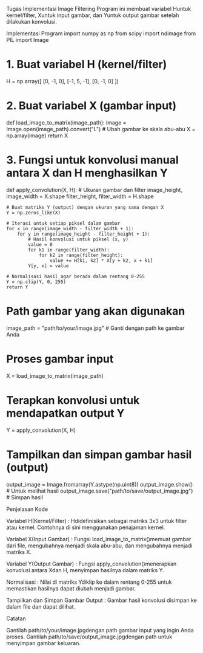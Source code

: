 Tugas Implementasi Image Filtering Program ini membuat variabel Huntuk kernel/filter, Xuntuk input gambar, dan Yuntuk output gambar setelah dilakukan konvolusi.

Implementasi Program
import numpy as np
from scipy import ndimage
from PIL import Image

# 1. Buat variabel H (kernel/filter)
H = np.array([
    [0, -1, 0],
    [-1, 5, -1],
    [0, -1, 0]
])

# 2. Buat variabel X (gambar input)
def load_image_to_matrix(image_path):
    image = Image.open(image_path).convert("L")  # Ubah gambar ke skala abu-abu
    X = np.array(image)
    return X

# 3. Fungsi untuk konvolusi manual antara X dan H menghasilkan Y
def apply_convolution(X, H):
    # Ukuran gambar dan filter
    image_height, image_width = X.shape
    filter_height, filter_width = H.shape
    
    # Buat matriks Y (output) dengan ukuran yang sama dengan X
    Y = np.zeros_like(X)

    # Iterasi untuk setiap piksel dalam gambar
    for x in range(image_width - filter_width + 1):
        for y in range(image_height - filter_height + 1):
            # Hasil konvolusi untuk piksel (x, y)
            value = 0
            for k1 in range(filter_width):
                for k2 in range(filter_height):
                    value += H[k1, k2] * X[y + k2, x + k1]
            Y[y, x] = value

    # Normalisasi hasil agar berada dalam rentang 0-255
    Y = np.clip(Y, 0, 255)
    return Y

# Path gambar yang akan digunakan
image_path = "path/to/your/image.jpg"  # Ganti dengan path ke gambar Anda

# Proses gambar input
X = load_image_to_matrix(image_path)

# Terapkan konvolusi untuk mendapatkan output Y
Y = apply_convolution(X, H)

# Tampilkan dan simpan gambar hasil (output)
output_image = Image.fromarray(Y.astype(np.uint8))
output_image.show()  # Untuk melihat hasil
output_image.save("path/to/save/output_image.jpg")  # Simpan hasil

Penjelasan Kode

Variabel H(Kernel/Filter) : Hdidefinisikan sebagai matriks 3x3 untuk filter atau kernel. Contohnya di sini menggunakan penajaman kernel.

Variabel X(Input Gambar) : Fungsi load_image_to_matrix()memuat gambar dari file, mengubahnya menjadi skala abu-abu, dan mengubahnya menjadi matriks X.

Variabel Y(Output Gambar) : Fungsi apply_convolution()menerapkan konvolusi antara Xdan H, menyimpan hasilnya dalam matriks Y.

Normalisasi : Nilai di matriks Ydiklip ke dalam rentang 0-255 untuk memastikan hasilnya dapat diubah menjadi gambar.

Tampilkan dan Simpan Gambar Output : Gambar hasil konvolusi disimpan ke dalam file dan dapat dilihat.

Catatan

Gantilah path/to/your/image.jpgdengan path gambar input yang ingin Anda proses.
Gantilah path/to/save/output_image.jpgdengan path untuk menyimpan gambar keluaran.
